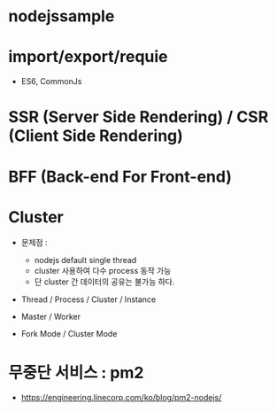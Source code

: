 # nodejssample

# import/export/requie
- ES6, CommonJs

# SSR (Server Side Rendering) / CSR (Client Side Rendering)

# BFF (Back-end For Front-end)

# Cluster
  - 문제점 : 
    - nodejs default single thread
    - cluster 사용하여 다수 process 동작 가능 
    - 단 cluster 간 데이터의 공유는 불가능 하다. 
    
  - Thread / Process / Cluster / Instance 
  - Master / Worker 
  - Fork Mode / Cluster Mode 
  
# 무중단 서비스 : pm2
  - https://engineering.linecorp.com/ko/blog/pm2-nodejs/
